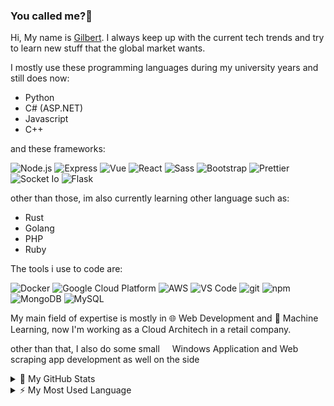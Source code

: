 ### You called me?:wave:
Hi, My name is <a href="https://gilbertao.dev">Gilbert</a>. I always keep up with the current tech trends and try to learn new stuff that the global market wants.

I mostly use these programming languages during my university years and still does now:
- Python
- C# (ASP.NET)
- Javascript
- C++

and these frameworks:
<p>
    <img alt="Node.js" src="https://img.shields.io/badge/-Node.js-339933?style=flat-square&logo=node.js&logoColor=white" />
    <img alt="Express" src="https://img.shields.io/badge/-Express-CB3837?style=flat-square&logo=npm&logoColor=white" />
    <img alt="Vue" src="https://img.shields.io/badge/-Vue-4FC08D?style=flat-square&logo=vue.js&logoColor=white" />
    <img alt="React" src="https://img.shields.io/badge/-React-61DAFB?style=flat-square&logo=react&logoColor=black" />
    <img alt="Sass" src="https://img.shields.io/badge/-Sass-CC6699?style=flat-square&logo=sass&logoColor=white" />
    <img alt="Bootstrap" src="https://img.shields.io/badge/-Bootstrap-563D7C?style=flat-square&logo=bootstrap&logoColor=white" />
    <img alt="Prettier" src="https://img.shields.io/badge/-Prettier-F7B93E?style=flat-square&logo=prettier&logoColor=white" />
    <img alt="Socket Io" src="https://img.shields.io/badge/-Socket.io-101010?style=flat-square&logo=socket.io&logoColor=white" /> 
    <img alt="Flask" src="https://img.shields.io/badge/-Flask-000000?style=flat-square&logo=flask&logoColor=white"> 
</p>

other than those, im also currently learning other language such as:
- Rust
- Golang
- PHP
- Ruby

The tools i use to code are:
<p>
    <img alt="Docker" src="https://img.shields.io/badge/-Docker-46a2f1?style=flat-square&logo=docker&logoColor=white" />
    <img alt="Google Cloud Platform" src="https://img.shields.io/badge/-Google_Cloud_Platform-1a73e8?style=flat-square&logo=google-cloud&logoColor=white" />
    <img alt="AWS" src="https://img.shields.io/badge/-AWS-232F3E?style=flat-square&logo=amazonaws&logoColor=white"/>
    <img alt="VS Code" src="https://img.shields.io/badge/-Visual_Studio_Code-007ACC?style=flat-square&logo=visual-studio-code&logoColor=white" />
    <img alt="git" src="https://img.shields.io/badge/-Git-F05032?style=flat-square&logo=git&logoColor=white" />
    <img alt="npm" src="https://img.shields.io/badge/-NPM-CB3837?style=flat-square&logo=npm&logoColor=white" />
    <img alt="MongoDB" src="https://img.shields.io/badge/-MongoDB-13aa52?style=flat-square&logo=mongodb&logoColor=white" />
    <img alt="MySQL" src="https://img.shields.io/badge/-MySQL-4479A1?style=flat-square&logo=mysql&logoColor=white" />
</p>

My main field of expertise is mostly in 🌐 Web Development and 👾 Machine Learning, now I'm working as a Cloud Architech in a retail company.

other than that, I also do some small <img alt="" src="https://simpleicons.org/icons/windows.svg" width="12"> Windows Application and Web scraping app development as well on the side

<details>
<summary>🌠 My GitHub Stats</summary>

<p align="center"> <img src="https://github-readme-stats.vercel.app/api?username=karageee&show_icons=true" alt="Karageee's Github stats" />
</details>

<details>
<summary>⚡ My Most Used Language</summary>

<p align="center"> <img src="https://github-readme-stats.vercel.app/api/top-langs/?username=karageee" alt="Karageee's Most Used Lang" />
</details>

